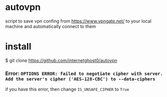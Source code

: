 # autovpn
script to save vpn confing from https://www.vpngate.net/ to your local machine and automatically connect to them 

# install
$ git clone https://github.com/internetghost0/autovpn


### Error: `OPTIONS ERROR: failed to negotiate cipher with server.  Add the server's cipher ('AES-128-CBC') to --data-ciphers`
if you have this error, then change `IS_UNSAFE_CIPHER` to `True`
